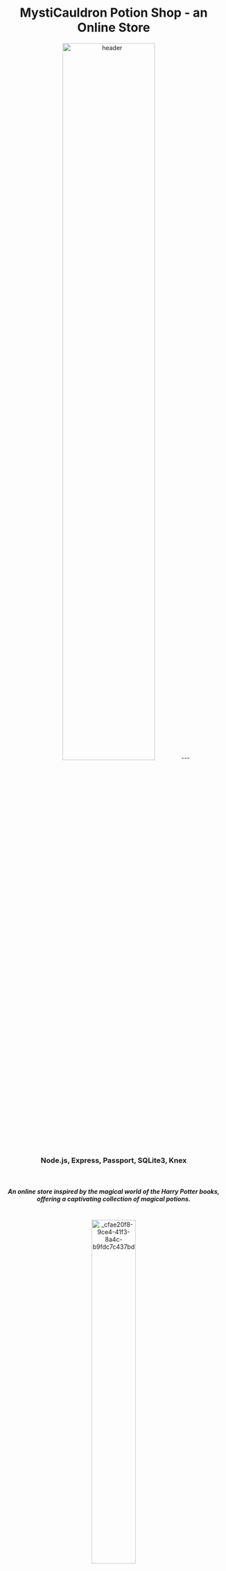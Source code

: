 <div align="center">
  
# MystiCauldron Potion Shop - an Online Store
<img src="https://github.com/MichaelShults/MystiCauldron-Potion-Shop/assets/71825621/56bb1fc6-7a55-4366-bd9e-a47d285eba56" alt="header" width="65%">
---

### Node.js, Express, Passport, SQLite3, Knex
<br>

##### An online store inspired by the magical world of the Harry Potter books, offering a captivating collection of magical potions.
<br>
<img src="https://github.com/MichaelShults/MystiCauldron-Potion-Shop/assets/71825621/3e6e153a-aa08-4459-8bb9-7f701abe419b" alt="_cfae20f8-9ce4-41f3-8a4c-b9fdc7c437bd" width="45%">
</div>
